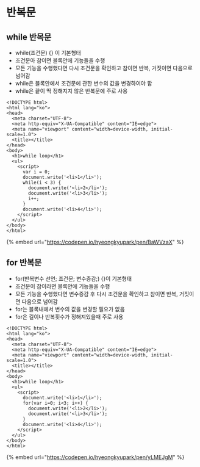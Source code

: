 # 반복문

## while 반목문

* while\(조건문\) {} 이 기본형태
* 조건문아 참이면 블록안에 기능들을 수행
* 모든 기능을 수행했다면 다시 조건문을 확인하고 참이면 반복, 거짓이면 다음으로 넘어감
* while은 블록안에서 조건문에 관한 변수의 값을 변경하여야 함
* while은 끝이 딱 정해지지 않은 반복문에 주로 사용

```markup
<!DOCTYPE html>
<html lang="ko">
<head>
  <meta charset="UTF-8">
  <meta http-equiv="X-UA-Compatible" content="IE=edge">
  <meta name="viewport" content="width=device-width, initial-scale=1.0">
  <title></title>
</head>
<body>
  <h1>while loop</h1>
  <ul>
    <script>
      var i = 0;
      document.write('<li>1</li>');
      while(i < 3) {
        document.write('<li>2</li>');
        document.write('<li>3</li>');
        i++;
      }
      document.write('<li>4</li>');
    </script>
  </ul>
</body>
</html>
```

{% embed url="https://codepen.io/hyeongkyupark/pen/BaWVzaX" %}



## for 반복문

* for\(반복변수 선언; 조건문; 변수증감;\) {}이 기본형태
* 조건문이 참이라면 블록안에 기능들을 수행
* 모든 기능을 수행했다면 변수증감 후 다시 조건문을 확인하고 참이면 반복, 거짓이면 다음으로 넘어감
* for는 블록내에서 변수의 값을 변경할 필요가 없음
* for은 길이나 반복횟수가 정해져있을때 주로 사용

```markup
<!DOCTYPE html>
<html lang="ko">
<head>
  <meta charset="UTF-8">
  <meta http-equiv="X-UA-Compatible" content="IE=edge">
  <meta name="viewport" content="width=device-width, initial-scale=1.0">
  <title></title>
</head>
<body>
  <h1>while loop</h1>
  <ul>
    <script>
      document.write('<li>1</li>');
      for(var i=0; i<3; i++) {
        document.write('<li>2</li>');
        document.write('<li>3</li>');
      }
      document.write('<li>4</li>');
    </script>
  </ul>
</body>
</html>
```

{% embed url="https://codepen.io/hyeongkyupark/pen/yLMEJgM" %}



